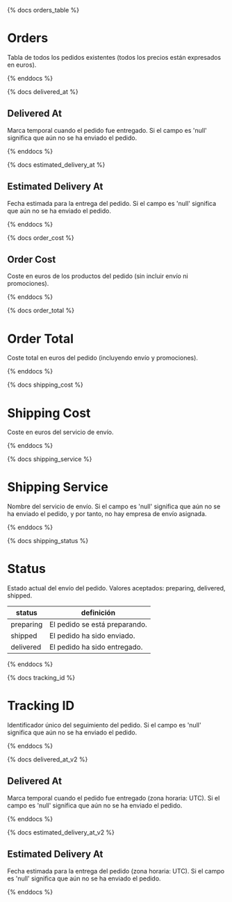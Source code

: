 {% docs orders_table %}

# Orders

Tabla de todos los pedidos existentes (todos los precios están 
expresados en euros).

{% enddocs %}

{% docs delivered_at %}

## Delivered At

Marca temporal cuando el pedido fue entregado.
Si el campo es 'null' significa que aún no se ha enviado el pedido.

{% enddocs %}

{% docs estimated_delivery_at %}

## Estimated Delivery At

Fecha estimada para la entrega del pedido.
Si el campo es 'null' significa que aún no se ha enviado el pedido.

{% enddocs %}

{% docs order_cost %}

## Order Cost

Coste en euros de los productos del pedido (sin incluir envío ni promociones).

{% enddocs %}

{% docs order_total %}

# Order Total

Coste total en euros del pedido (incluyendo envío y promociones).

{% enddocs %}

{% docs shipping_cost %}

# Shipping Cost

Coste en euros del servicio de envío.

{% enddocs %}

{% docs shipping_service %}

# Shipping Service

Nombre del servicio de envío.
Si el campo es 'null' significa que aún no se ha enviado el pedido, y por tanto,
no hay empresa de envío asignada.

{% enddocs %}

{% docs shipping_status %}

# Status

Estado actual del envío del pedido. Valores aceptados: preparing, delivered, shipped.

  | status         | definición                              |
  |----------------|-----------------------------------------|
  | preparing      | El pedido se está preparando.           |
  | shipped        | El pedido ha sido enviado.              |
  | delivered      | El pedido ha sido entregado.            |

{% enddocs %}

{% docs tracking_id %}

# Tracking ID

Identificador único del seguimiento del pedido.
Si el campo es 'null' significa que aún no se ha enviado el pedido.

{% enddocs %}


{% docs delivered_at_v2 %}

## Delivered At

Marca temporal cuando el pedido fue entregado (zona horaria: UTC).
Si el campo es 'null' significa que aún no se ha enviado el pedido.

{% enddocs %}

{% docs estimated_delivery_at_v2 %}

## Estimated Delivery At

Fecha estimada para la entrega del pedido (zona horaria: UTC).
Si el campo es 'null' significa que aún no se ha enviado el pedido.

{% enddocs %}
